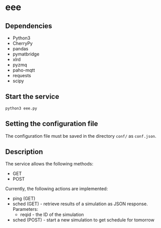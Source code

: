 # eee

## Dependencies

* Python3
* CherryPy
* pandas
* pymatbridge
* xlrd
* pyzmq
* paho-mqtt
* requests
* scipy

## Start the service

    python3 eee.py

## Setting the configuration file

The configuration file must be saved in the directory `conf/` as `conf.json`.

## Description

The service allows the following methods:

* GET
* POST

Currently, the following actions are implemented:

* ping (GET)
* sched (GET) - retrieve results of a simulation as JSON response. Parameters:
    * reqid - the ID of the simulation
* sched (POST) - start a new simulation to get schedule for tomorrow
